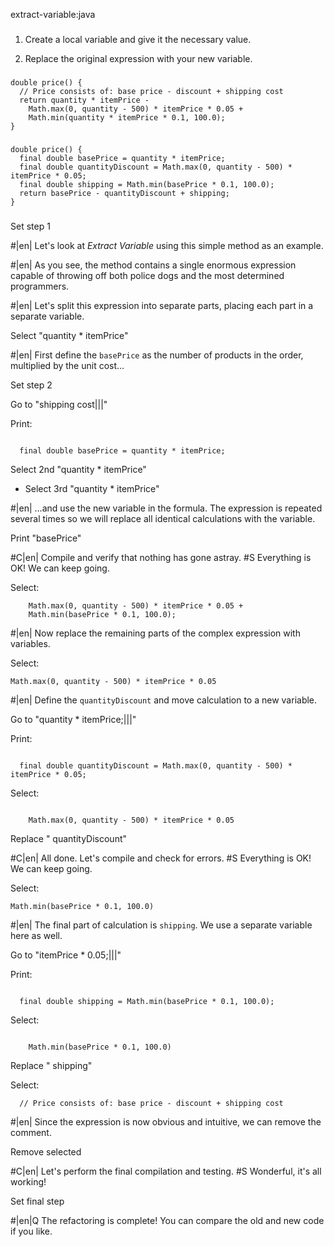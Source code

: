 extract-variable:java

###

1. Create a local variable and give it the necessary value.


2. Replace the original expression with your new variable.




###

```
double price() {
  // Price consists of: base price - discount + shipping cost
  return quantity * itemPrice -
    Math.max(0, quantity - 500) * itemPrice * 0.05 +
    Math.min(quantity * itemPrice * 0.1, 100.0);
}
```

###

```
double price() {
  final double basePrice = quantity * itemPrice;
  final double quantityDiscount = Math.max(0, quantity - 500) * itemPrice * 0.05;
  final double shipping = Math.min(basePrice * 0.1, 100.0);
  return basePrice - quantityDiscount + shipping;
}
```

###

Set step 1


#|en| Let's look at *Extract Variable*  using this simple method as an example.



#|en| As you see, the method contains a single enormous expression capable of throwing off both police dogs and the most determined programmers.



#|en| Let's split this expression into separate parts, placing each part in a separate variable.


Select "quantity * itemPrice"


#|en| First define the `basePrice` as the number of products in the order, multiplied by the unit cost…


Set step 2

Go to "shipping cost|||"

Print:
```

  final double basePrice = quantity * itemPrice;
```

Select 2nd "quantity * itemPrice"
+ Select 3rd "quantity * itemPrice"


#|en| …and use the new variable in the formula. The expression is repeated several times so we will replace all identical calculations with the variable.


Print "basePrice"


#C|en| Compile and verify that nothing has gone astray.
#S Everything is OK! We can keep going.


Select:
```
    Math.max(0, quantity - 500) * itemPrice * 0.05 +
    Math.min(basePrice * 0.1, 100.0);
```


#|en| Now replace the remaining parts of the complex expression with variables.


Select:
```
Math.max(0, quantity - 500) * itemPrice * 0.05
```


#|en| Define the `quantityDiscount` and move calculation to a new variable.


Go to "quantity * itemPrice;|||"

Print:
```

  final double quantityDiscount = Math.max(0, quantity - 500) * itemPrice * 0.05;
```

Select:
```

    Math.max(0, quantity - 500) * itemPrice * 0.05
```

Replace " quantityDiscount"


#C|en| All done. Let's compile and check for errors.
#S Everything is OK! We can keep going.


Select:
```
Math.min(basePrice * 0.1, 100.0)
```


#|en| The final part of calculation is `shipping`. We use a separate variable here as well.


Go to "itemPrice * 0.05;|||"

Print:
```

  final double shipping = Math.min(basePrice * 0.1, 100.0);
```

Select:
```

    Math.min(basePrice * 0.1, 100.0)
```

Replace " shipping"

Select:
```
  // Price consists of: base price - discount + shipping cost

```


#|en| Since the expression is now obvious and intuitive, we can remove the comment.


Remove selected


#C|en| Let's perform the final compilation and testing.
#S Wonderful, it's all working!


Set final step


#|en|Q The refactoring is complete! You can compare the old and new code if you like.
